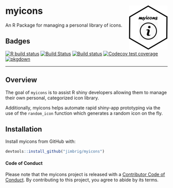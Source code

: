 
<!-- README.md is generated from README.Rmd. Please edit that file -->

# myicons <img src='man/figures/logo.png' align="right" height="138" />

An R Package for managing a personal library of icons.

## Badges

<!-- badges: start -->

[![R build
status](https://github.com/jimbrig/myicons/workflows/R-CMD-check/badge.svg)](https://github.com/jimbrig/myicons/actions)
[![Build
Status](https://travis-ci.com/jimbrig/myicons.svg?branch=master)](https://travis-ci.com/jimbrig/myicons)
[![Build
status](https://ci.appveyor.com/api/projects/status/6jbop7wu3qpw4amn?svg=true)](https://ci.appveyor.com/project/jimbrig/myicons)
[![Codecov test
coverage](https://codecov.io/gh/jimbrig/myicons/branch/master/graph/badge.svg)](https://codecov.io/gh/jimbrig/myicons?branch=master)
[![pkgdown](https://github.com/jimbrig/myicons/workflows/pkgdown/badge.svg)](https://jimbrig.github.io/myicons/)
<!-- badges: end -->

-----

## Overview

The goal of `myicons` is to assist R shiny developers allowing them to
manage their own personal, categorized icon library.

Additionally, myicons helps automate rapid shiny-app prototyping via the
use of the `random_icon` function which generates a random icon on the
fly.

## Installation

Install myicons from GitHub with:

``` r
devtools::install_github("jimbrig/myicons")
```

#### Code of Conduct

Please note that the myicons project is released with a [Contributor
Code of
Conduct](https://contributor-covenant.org/version/2/0/CODE_OF_CONDUCT.html).
By contributing to this project, you agree to abide by its terms.
